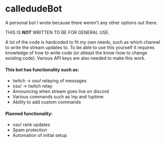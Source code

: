 # calledudeBot

A personal bot I wrote because there weren't any other options out there.

THIS IS _**NOT**_ WRITTEN TO BE FOR GENERAL USE.

A lot of the code is hardcoded to fit my own needs, such as which channel to write the stream updates to.
To be able to use this yourself it requires knowledge of how to write code (or atleast the know-how to change existing code).
Various API keys are also needed to make this work.

#### This bot has functionality such as:
* twitch -> osu! relaying of messages
* osu! -> twitch relay
* Announcing when stream goes live on discord
* Various commands such as !np and !uptime
* Ability to add custom commands

#### Planned functionality:
* osu! rank updates
* Spam protection
* Automation of initial setup
